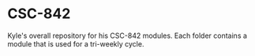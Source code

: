 # CSC-842
Kyle's overall repository for his CSC-842 modules.  Each folder contains a module that is used for a tri-weekly cycle.
